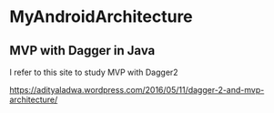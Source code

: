 # MyAndroidArchitecture


## MVP with Dagger in Java

I refer to this site to study MVP with Dagger2

https://adityaladwa.wordpress.com/2016/05/11/dagger-2-and-mvp-architecture/